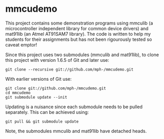 mmcudemo
=======

This project contains some demonstration programs using mmculib (a
microcontroller independent library for common device drivers) and
mat91lib (an Atmel AT91SAM7 library).  The code is written to help my
students for their assignments but has not been rigourously tested so
caveat emptor!  

Since this project uses two submodules (mmculib and mat91lib), to
clone this project with version 1.6.5 of Git and later use:

    git clone --recursive git://github.com/mph-/mmcudemo.git

With earlier versions of Git use:

    git clone git://github.com/mph-/mmcudemo.git
    cd mmcudemo
    git submodule update --init


Updating is a nuisance since each submodule needs to be pulled
separately.  This can be achieved using:

    git pull && git submodule update

Note, the submodules mmculib and mat91lib have detached heads.


